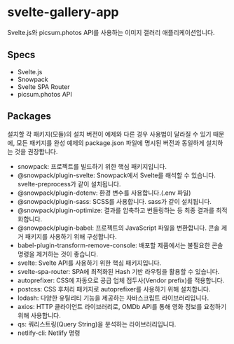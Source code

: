 # svelte-gallery-app
Svelte.js와 picsum.photos API를 사용하는 이미지 갤러리 애플리케이션입니다.

## Specs
+ Svelte.js
+ Snowpack
+ Svelte SPA Router
+ picsum.photos API


## Packages
설치할 각 패키지(모듈)의 설치 버전이 예제와 다른 경우 사용법이 달라질 수 있기 때문에,
모든 패키지를 완성 예제의 package.json 파일에 명시된 버전과 동일하게 설치하는 것을 권장합니다.

+ snowpack: 프로젝트를 빌드하기 위한 핵심 패키지입니다.
+ @snowpack/plugin-svelte: Snowpack에서 Svelte를 해석할 수 있습니다. svelte-preprocess가 같이 설치됩니다.
+ @snowpack/plugin-dotenv: 환경 변수를 사용합니다.(.env 파일)
+ @snowpack/plugin-sass: SCSS를 사용합니다. sass가 같이 설치됩니다.
+ @snowpack/plugin-optimize: 결과를 압축하고 번들링하는 등 최종 결과를 최적화합니다.
+ @snowpack/plugin-babel: 프로젝트의 JavaScript 파일을 변환합니다. 콘솔 제거 패키지를 사용하기 위해 구성합니다.
+ babel-plugin-transform-remove-console: 배포할 제품에서는 불필요한 콘솔 명령을 제거하는 것이 좋습니다.
+ svelte: Svelte API를 사용하기 위한 핵심 패키지입니다.
+ svelte-spa-router: SPA에 최적화된 Hash 기반 라우팅을 활용할 수 있습니다.
+ autoprefixer: CSS에 자동으로 공급 업체 접두사(Vendor prefix)를 적용합니다.
+ postcss: CSS 후처리 패키지로 autoprefixer를 사용하기 위해 설치합니다.
+ lodash: 다양한 유틸리티 기능을 제공하는 자바스크립트 라이브러리입니다.
+ axios: HTTP 클라이언트 라이브러리로, OMDb API를 통해 영화 정보를 요청하기 위해 사용합니다.
+ qs: 쿼리스트링(Query String)을 분석하는 라이브러리입니다.
+ netlify-cli: Netlify 명령
